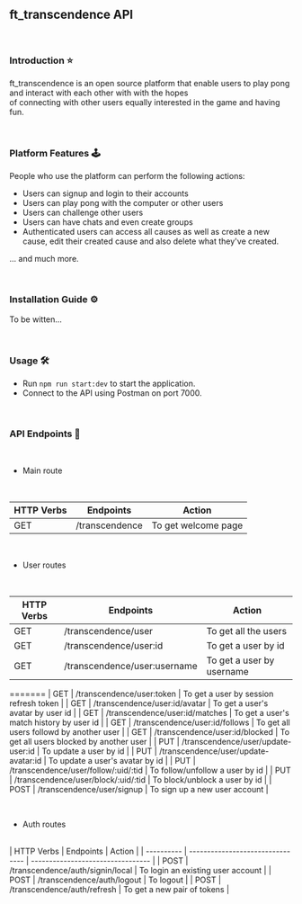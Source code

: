 ## ft_transcendence API

<br>

### Introduction ⭐

ft_transcendence is an open source platform that enable users to play pong and interact with each other with with the hopes \
of connecting with other users equally interested in the game and having fun.

<br>

### Platform Features 🕹️

People who use the platform can perform the following actions:

- Users can signup and login to their accounts
- Users can play pong with the computer or other users
- Users can challenge other users
- Users can have chats and even create groups
- Authenticated users can access all causes as well as create a new cause, edit their created cause and also
  delete what they've created.

... and much more.

<br>

### Installation Guide ⚙️

To be witten...

<br>

### Usage 🛠️

- Run `npm run start:dev` to start the application.
- Connect to the API using Postman on port 7000.

<br>

### API Endpoints 🔗

<br>

- Main route

<br>

| HTTP Verbs | Endpoints      | Action              |
| ---------- | -------------- | ------------------- |
| GET        | /transcendence | To get welcome page |

<br>

- User routes

<br>

| HTTP Verbs | Endpoints                            | Action                                   |
| ---------- | ------------------------------------ | ---------------------------------------- |
| GET        | /transcendence/user                  | To get all the users                     |
| GET        | /transcendence/user:id               | To get a user by id                      |
| GET        | /transcendence/user:username         | To get a user by username                |
=======
| GET        | /transcendence/user:token            | To get a user by session refresh token   |
| GET        | /transcendence/user:id/avatar        | To get a user's avatar by user id        |
| GET        | /transcendence/user:id/matches       | To get a user's match history by user id |
| GET        | /transcendence/user:id/follows       | To get all users followd by another user |
| GET        | /transcendence/user:id/blocked       | To get all users blocked by another user |
| PUT        | /transcendence/user/update-user:id   | To update a user by id                   |
| PUT        | /transcendence/user/update-avatar:id | To update a user's avatar by id          |
| PUT        | /transcendence/user/follow/:uid/:tid | To follow/unfollow a user by id          |
| PUT        | /transcendence/user/block/:uid/:tid  | To block/unblock a user by id            |
| POST       | /transcendence/user/signup           | To sign up a new user account            |

<br>

- Auth routes

<br>
| HTTP Verbs | Endpoints                        | Action                            |
| ---------- | -------------------------------- | --------------------------------- |
| POST       | /transcendence/auth/signin/local | To login an existing user account |
| POST       | /transcendence/auth/logout       | To logout                         |
| POST       | /transcendence/auth/refresh      | To get a new pair of tokens       |